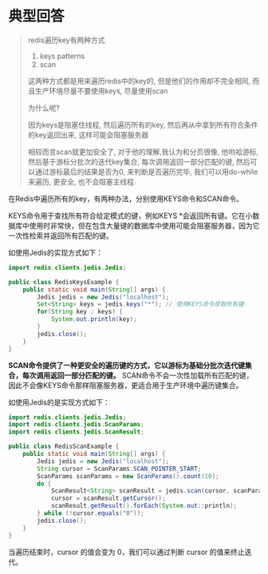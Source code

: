 # 典型回答

> redis遍历key有两种方式
> 1. keys patterns
> 2. scan
> 
> 这两种方式都是用来遍历redis中的key的, 但是他们的作用却不完全相同, 而且生产环境尽量不要使用keys, 尽量使用scan
> 
> 为什么呢?
> 
> 因为keys是阻塞住线程, 然后遍历所有的key, 然后再从中拿到所有符合条件的key返回出来, 这样可能会阻塞服务器
> 
> 相较而言scan就更加安全了, 对于他的理解,我认为和分页很像, 他哟袷游标, 然后基于游标分批次的迭代key集合, 每次调用返回一部分匹配的键, 然后可以通过游标最后的结果是否为0, 来判断是否遍历完毕, 我们可以用do-while来遍历, 更安全, 也不会阻塞主线程.

在Redis中遍历所有的key，有两种办法，分别使用KEYS命令和SCAN命令。



KEYS命令用于查找所有符合给定模式的键，例如KEYS *会返回所有键。它在小数据库中使用时非常快，但在包含大量键的数据库中使用可能会阻塞服务器，因为它一次性检索并返回所有匹配的键。



如使用Jedis的实现方式如下：



```java
import redis.clients.jedis.Jedis;

public class RedisKeysExample {
    public static void main(String[] args) {
        Jedis jedis = new Jedis("localhost");
        Set<String> keys = jedis.keys("*"); // 使用KEYS命令获取所有键
        for(String key : keys) {
            System.out.println(key);
        }
        jedis.close();
    }
}
```



**SCAN命令提供了一种更安全的遍历键的方式，它以游标为基础分批次迭代键集合，每次调用返回一部分匹配的键。** SCAN命令不会一次性加载所有匹配的键，因此不会像KEYS命令那样阻塞服务器，更适合用于生产环境中遍历键集合。



如使用Jedis的是实现方式如下：



```java
import redis.clients.jedis.Jedis;
import redis.clients.jedis.ScanParams;
import redis.clients.jedis.ScanResult;

public class RedisScanExample {
    public static void main(String[] args) {
        Jedis jedis = new Jedis("localhost");
        String cursor = ScanParams.SCAN_POINTER_START;
        ScanParams scanParams = new ScanParams().count(10);
        do {
            ScanResult<String> scanResult = jedis.scan(cursor, scanParams);
            cursor = scanResult.getCursor();
            scanResult.getResult().forEach(System.out::println);
        } while (!cursor.equals("0"));
        jedis.close();
    }
}

```



当遍历结束时，cursor 的值会变为 0，我们可以通过判断 cursor 的值来终止迭代。

